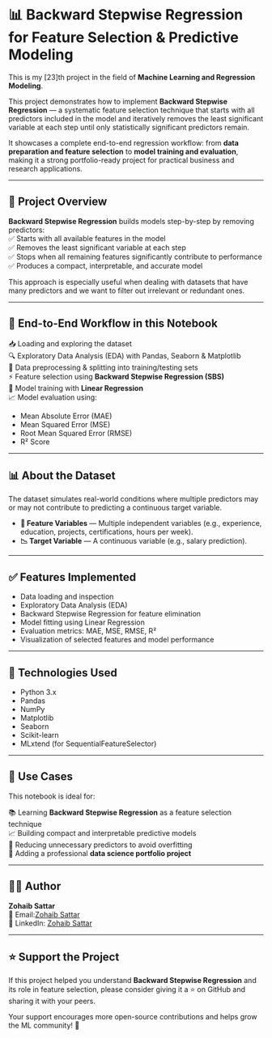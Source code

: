 # 📊 Backward Stepwise Regression for Feature Selection & Predictive Modeling  

This is my [23]th project in the field of **Machine Learning and Regression Modeling**.  

This project demonstrates how to implement **Backward Stepwise Regression** — a systematic feature selection technique that starts with all predictors included in the model and iteratively removes the least significant variable at each step until only statistically significant predictors remain.  

It showcases a complete end-to-end regression workflow: from **data preparation and feature selection** to **model training and evaluation**, making it a strong portfolio-ready project for practical business and research applications.  

---

## 📘 Project Overview  

**Backward Stepwise Regression** builds models step-by-step by removing predictors:  
✅ Starts with all available features in the model  
✅ Removes the least significant variable at each step  
✅ Stops when all remaining features significantly contribute to performance  
✅ Produces a compact, interpretable, and accurate model  

This approach is especially useful when dealing with datasets that have many predictors and we want to filter out irrelevant or redundant ones.  

---

## 🔑 End-to-End Workflow in this Notebook  

📥 Loading and exploring the dataset  
🔍 Exploratory Data Analysis (EDA) with Pandas, Seaborn & Matplotlib  
🧼 Data preprocessing & splitting into training/testing sets  
⚡ Feature selection using **Backward Stepwise Regression (SBS)**  
🧠 Model training with **Linear Regression**  
📈 Model evaluation using:  
   - Mean Absolute Error (MAE)  
   - Mean Squared Error (MSE)  
   - Root Mean Squared Error (RMSE)  
   - R² Score  

---

## 📊 About the Dataset  

The dataset simulates real-world conditions where multiple predictors may or may not contribute to predicting a continuous target variable.  

- **📢 Feature Variables** — Multiple independent variables (e.g., experience, education, projects, certifications, hours per week).  
- **📉 Target Variable** — A continuous variable (e.g., salary prediction).  

---

## ✅ Features Implemented  

- Data loading and inspection  
- Exploratory Data Analysis (EDA)  
- Backward Stepwise Regression for feature elimination  
- Model fitting using Linear Regression  
- Evaluation metrics: MAE, MSE, RMSE, R²  
- Visualization of selected features and model performance  

---

## 🧪 Technologies Used  

- Python 3.x  
- Pandas  
- NumPy  
- Matplotlib  
- Seaborn  
- Scikit-learn  
- MLxtend (for SequentialFeatureSelector)  

---

## 📂 Use Cases  

This notebook is ideal for:  

📚 Learning **Backward Stepwise Regression** as a feature selection technique  
📈 Building compact and interpretable predictive models  
🧠 Reducing unnecessary predictors to avoid overfitting  
🧳 Adding a professional **data science portfolio project**  

---

## 👨‍💻 Author  

**Zohaib Sattar**  
📧 Email:[Zohaib Sattar](zabizubi86@gmail.com)  
🔗 LinkedIn: [Zohaib Sattar](https://www.linkedin.com)  

---

## ⭐ Support the Project  

If this project helped you understand **Backward Stepwise Regression** and its role in feature selection, please consider giving it a ⭐ on GitHub and sharing it with your peers.  

Your support encourages more open-source contributions and helps grow the ML community! 🚀

